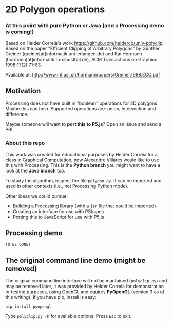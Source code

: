 # 2D Polygon operations
### At this point with pure Python or Java (and a Processing demo is coming!)

Based on Helder Correia's work https://github.com/helderco/univ-polyclip
Based on the paper "Efficient Clipping of Arbitrary Polygons" by Günther Greiner (greiner[at]informatik.uni-erlangen.de) and Kai Hormann (hormann[at]informatik.tu-clausthal.de), ACM Transactions on Graphics 1998;17(2):71-83.

Available at: <http://www.inf.usi.ch/hormann/papers/Greiner.1998.ECO.pdf>

## Motivation

Processing does not have built in "boolean" operations for 2D polygons. Maybe this can help.
Supported operations are: union, intersection and difference.

Maybe someone will want to **port this to P5.js**? Open an issue and send a PR!

### About this repo

This work was created for educational purposes by Helder Correia for a class in Graphical Computation, now Alexandre Villares would like to use this with Processing. This is the **Python branch** you might want to have a look at the **Java branch** too.

To study the algorithm, inspect the file `polygon.py`. It can be imported and used in other contexts (i.e., not Processing Python mode).

Other ideas we could pursue:

- Building a Processing library (with a `jar` file that could be imported)
- Creating an interface for use with PShapes
- Porting this to JavaScript for use with P5.js

## Processing demo

    TO BE DONE!

## The original command line demo (might be removed)

The original command line interface will not be mantained (`polyclip.py`) and may be removed later, it was provided by Helder Correia for demonstration or testing purposes, using OpenGL and equires **PyOpenGL** (version 3 as of this writing). If you have pip, install is easy:

`pip install pyopengl`

Type `polyclip.py -h` for available options. Press `Esc` to exit.


